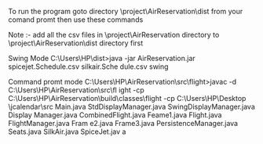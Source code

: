 To run the program
goto directory \project\AirReservation\dist from your comand promt
then use these commands

Note :- add all the csv files in \project\AirReservation directory to \project\AirReservation\dist directory first

Swing Mode
C:\Users\HP\dist>java -jar AirReservation.jar spicejet.Schedule.csv silkair.Sche
dule.csv swing

Command promt mode
C:\Users\HP\AirReservation\src\flight>javac -d C:\Users\HP\AirReservation\src\fl
ight -cp C:\Users\HP\AirReservation\build\classes\flight -cp C:\Users\HP\Desktop
\jcalendar\src Main.java StdDisplayManager.java SwingDisplayManager.java Display
Manager.java CombinedFlight.java Feame1.java Flight.java FlightManager.java Fram
e2.java Frame3.java PersistenceManager.java Seats.java SilkAir.java SpiceJet.jav
a

